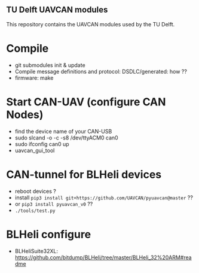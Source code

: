 ## TU Delft UAVCAN modules
This repository contains the UAVCAN modules used by the TU Delft.

# Compile
 - git submodules init & update
 - Compile message definitions and protocol: DSDLC/generated:  how ??
 - firmware: make


# Start CAN-UAV (configure CAN Nodes)
 - find the device name of your CAN-USB
 - sudo slcand -o -c -s8 /dev/ttyACM0 can0
 - sudo ifconfig can0 up
 - uavcan_gui_tool
 
# CAN-tunnel for BLHeli devices
 - reboot devices ?
 - install ```pip3 install git+https://github.com/UAVCAN/pyuavcan@master``` ??
 - or ```pip3 install pyuavcan_v0``` ??
 - ```./tools/test.py```

# BLHeli configure
 - BLHeliSuite32XL: https://github.com/bitdump/BLHeli/tree/master/BLHeli_32%20ARM#readme
